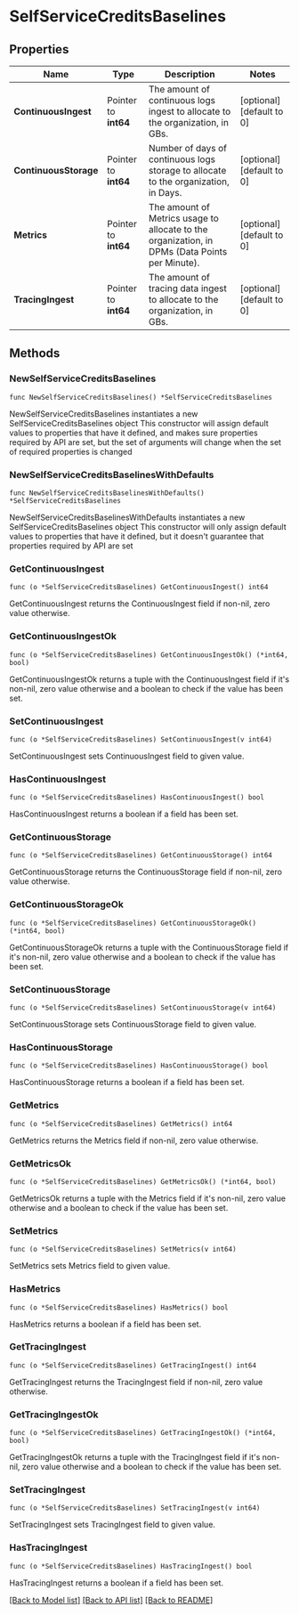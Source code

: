# SelfServiceCreditsBaselines

## Properties

Name | Type | Description | Notes
------------ | ------------- | ------------- | -------------
**ContinuousIngest** | Pointer to **int64** | The amount of continuous logs ingest to allocate to the organization, in GBs. | [optional] [default to 0]
**ContinuousStorage** | Pointer to **int64** | Number of days of continuous logs storage to allocate to the organization, in Days. | [optional] [default to 0]
**Metrics** | Pointer to **int64** | The amount of Metrics usage to allocate to the organization, in DPMs (Data Points per Minute). | [optional] [default to 0]
**TracingIngest** | Pointer to **int64** | The amount of tracing data ingest to allocate to the organization, in GBs. | [optional] [default to 0]

## Methods

### NewSelfServiceCreditsBaselines

`func NewSelfServiceCreditsBaselines() *SelfServiceCreditsBaselines`

NewSelfServiceCreditsBaselines instantiates a new SelfServiceCreditsBaselines object
This constructor will assign default values to properties that have it defined,
and makes sure properties required by API are set, but the set of arguments
will change when the set of required properties is changed

### NewSelfServiceCreditsBaselinesWithDefaults

`func NewSelfServiceCreditsBaselinesWithDefaults() *SelfServiceCreditsBaselines`

NewSelfServiceCreditsBaselinesWithDefaults instantiates a new SelfServiceCreditsBaselines object
This constructor will only assign default values to properties that have it defined,
but it doesn't guarantee that properties required by API are set

### GetContinuousIngest

`func (o *SelfServiceCreditsBaselines) GetContinuousIngest() int64`

GetContinuousIngest returns the ContinuousIngest field if non-nil, zero value otherwise.

### GetContinuousIngestOk

`func (o *SelfServiceCreditsBaselines) GetContinuousIngestOk() (*int64, bool)`

GetContinuousIngestOk returns a tuple with the ContinuousIngest field if it's non-nil, zero value otherwise
and a boolean to check if the value has been set.

### SetContinuousIngest

`func (o *SelfServiceCreditsBaselines) SetContinuousIngest(v int64)`

SetContinuousIngest sets ContinuousIngest field to given value.

### HasContinuousIngest

`func (o *SelfServiceCreditsBaselines) HasContinuousIngest() bool`

HasContinuousIngest returns a boolean if a field has been set.

### GetContinuousStorage

`func (o *SelfServiceCreditsBaselines) GetContinuousStorage() int64`

GetContinuousStorage returns the ContinuousStorage field if non-nil, zero value otherwise.

### GetContinuousStorageOk

`func (o *SelfServiceCreditsBaselines) GetContinuousStorageOk() (*int64, bool)`

GetContinuousStorageOk returns a tuple with the ContinuousStorage field if it's non-nil, zero value otherwise
and a boolean to check if the value has been set.

### SetContinuousStorage

`func (o *SelfServiceCreditsBaselines) SetContinuousStorage(v int64)`

SetContinuousStorage sets ContinuousStorage field to given value.

### HasContinuousStorage

`func (o *SelfServiceCreditsBaselines) HasContinuousStorage() bool`

HasContinuousStorage returns a boolean if a field has been set.

### GetMetrics

`func (o *SelfServiceCreditsBaselines) GetMetrics() int64`

GetMetrics returns the Metrics field if non-nil, zero value otherwise.

### GetMetricsOk

`func (o *SelfServiceCreditsBaselines) GetMetricsOk() (*int64, bool)`

GetMetricsOk returns a tuple with the Metrics field if it's non-nil, zero value otherwise
and a boolean to check if the value has been set.

### SetMetrics

`func (o *SelfServiceCreditsBaselines) SetMetrics(v int64)`

SetMetrics sets Metrics field to given value.

### HasMetrics

`func (o *SelfServiceCreditsBaselines) HasMetrics() bool`

HasMetrics returns a boolean if a field has been set.

### GetTracingIngest

`func (o *SelfServiceCreditsBaselines) GetTracingIngest() int64`

GetTracingIngest returns the TracingIngest field if non-nil, zero value otherwise.

### GetTracingIngestOk

`func (o *SelfServiceCreditsBaselines) GetTracingIngestOk() (*int64, bool)`

GetTracingIngestOk returns a tuple with the TracingIngest field if it's non-nil, zero value otherwise
and a boolean to check if the value has been set.

### SetTracingIngest

`func (o *SelfServiceCreditsBaselines) SetTracingIngest(v int64)`

SetTracingIngest sets TracingIngest field to given value.

### HasTracingIngest

`func (o *SelfServiceCreditsBaselines) HasTracingIngest() bool`

HasTracingIngest returns a boolean if a field has been set.


[[Back to Model list]](../README.md#documentation-for-models) [[Back to API list]](../README.md#documentation-for-api-endpoints) [[Back to README]](../README.md)


